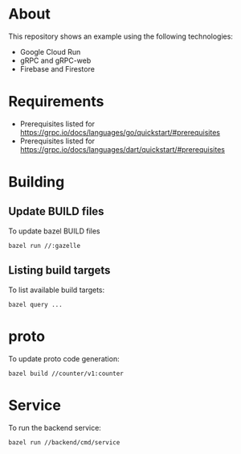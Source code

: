 # About

This repository shows an example using the following technologies:
- Google Cloud Run
- gRPC and gRPC-web
- Firebase and Firestore

# Requirements

- Prerequisites listed for https://grpc.io/docs/languages/go/quickstart/#prerequisites
- Prerequisites listed for https://grpc.io/docs/languages/dart/quickstart/#prerequisites

# Building

## Update BUILD files

To update bazel BUILD files

```
bazel run //:gazelle
```

## Listing build targets

To list available build targets:

```
bazel query ...
```

# proto

To update proto code generation:

```
bazel build //counter/v1:counter
```

# Service

To run the backend service:

```
bazel run //backend/cmd/service
```